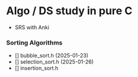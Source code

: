 # Algo / DS study in pure C

* SRS with Anki

### Sorting Algorithms

* [] bubble_sort.h (2025-01-23)
* [] selection_sort.h (2025-01-26)
* [] insertion_sort.h